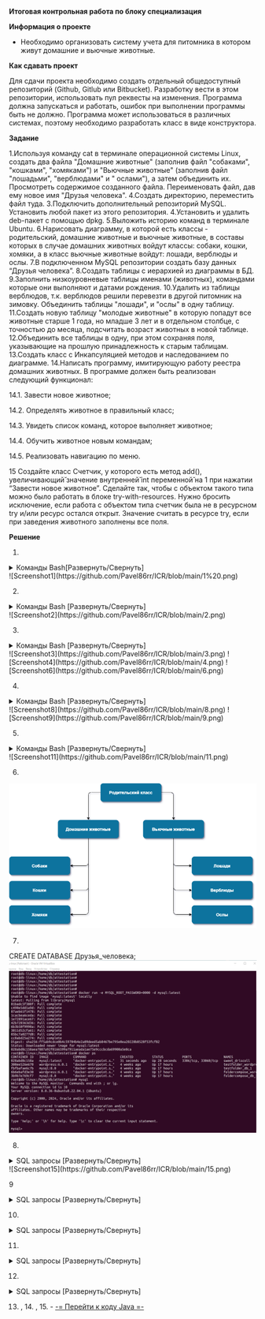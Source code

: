 ﻿
**Итоговая контрольная работа по блоку специализация**

**Информация о проекте**

- Необходимо организовать систему учета для питомника в котором живут домашние и вьючные животные.

**Как сдавать проект**

Для сдачи проекта необходимо создать отдельный общедоступный репозиторий (Github, Gitlub или Bitbucket). Разработку вести в этом репозитории, использовать пул реквесты на изменения. Программа должна запускаться и работать, ошибок при выполнении программы быть не должно. Программа может использоваться в различных системах, поэтому необходимо разработать класс в виде конструктора.

**Задание**

1.Используя команду cat в терминале операционной системы Linux, создать два файла "Домашние животные" (заполнив файл "собаками", "кошками", "хомяками") и "Вьючные животные" (заполнив файл "лошадьми", "верблюдами" и " ослами"), а затем объединить их. Просмотреть содержимое созданного файла. Переименовать файл, дав ему новое имя "Друзья человека".
4.Создать директорию, переместить файл туда.
3.Подключить дополнительный репозиторий MySQL. Установить любой пакет из этого репозитория.
4.Установить и удалить deb-пакет с помощью dpkg.
5.Выложить историю команд в терминале Ubuntu.
6.Нарисовать диаграмму, в которой есть классы - родительский, домашние животные и вьючные животные, в составы которых в случае домашних животных войдут классы: собаки, кошки, хомяки, а в класс вьючные животные войдут: лошади, верблюды и ослы.
7.В подключенном MySQL репозитории создать базу данных “Друзья человека”.
8.Создать таблицы с иерархией из диаграммы в БД.
9.Заполнить низкоуровневые таблицы именами (животных), командами которые они выполняют и датами рождения.
10.Удалить из таблицы верблюдов, т.к. верблюдов решили перевезти в другой питомник на зимовку. Объединить таблицы "лошади", и "ослы" в одну таблицу.
11.Создать новую таблицу "молодые животные" в которую попадут все животные старше 1 года, но младше 3 лет и в отдельном столбце, с точностью до месяца, подсчитать возраст животных в новой таблице.
12.Объединить все таблицы в одну, при этом сохраняя поля, указывающие на прошлую принадлежность к старым таблицам.
13.Создать класс с Инкапсуляцией методов и наследованием по диаграмме.
14.Написать программу, имитирующую работу реестра домашних животных. В программе должен быть реализован следующий функционал:

   14.1. Завести новое животное;

   14.2. Определять животное в правильный класс;

   14.3. Увидеть список команд, которое выполняет животное;

   14.4. Обучить животное новым командам;

   14.5. Реализовать навигацию по меню.

15 Создайте класс Счетчик, у которого есть метод add(), увеличивающий̆ значение внутренней̆ int переменной̆ на 1 при нажатии “Завести новое животное”. Сделайте так, чтобы с объектом такого типа можно было работать в блоке try-with-resources. Нужно бросить исключение, если работа с объектом типа счетчик была не в ресурсном try и/или ресурс остался открыт. Значение считать в ресурсе try, если при заведения животного заполнены все поля.

**Решение**

1.
<details>

<summary> Команды Bash[Развернуть/Свернуть]</summary>


cat > "Домашние животные"

Собаки

Кошки

Хомяки


cat > "Вьючные животные"

Лошади

Верблюды

Ослы

cat "Домашние животные" "Вьючные животные" > Animals

cat Animals

mv "Animals" "Друзья человека"
</details>
![Screenshot1](https://github.com/Pavel86rr/ICR/blob/main/1%20.png)


2.
<details>

<summary> Команды Bash [Развернуть/Свернуть]</summary>

cat > "Домашние животные"

Собаки

Кошки

Хомяки

cat > "Вьючные животные"

Лошади

Верблюды

Ослы

cat "Домашние животные" "Вьючные животные" > Animals

cat Animals

mv "Animals" "Друзья человека"

</details>
![Screenshot2](https://github.com/Pavel86rr/ICR/blob/main/2.png)

3.

<details>
<summary> Команды Bash [Развернуть/Свернуть]</summary>

sudo apt-get update

sudo apt update

sudo apt install mysql-server

sudo service mysql status
</details>
![Screenshot3](https://github.com/Pavel86rr/ICR/blob/main/3.png)
![Screenshot4](https://github.com/Pavel86rr/ICR/blob/main/4.png)
![Screenshot6](https://github.com/Pavel86rr/ICR/blob/main/6.png)

4.

<details>
<summary> Команды Bash [Развернуть/Свернуть]</summary>


wget http://ftp.us.debian.org/debian/pool/main/s/sl/sl_5.02-1_amd64.deb

sudo dpkg -i sl_5.02-1_amd64.deb

sudo dpkg -r sl
</details>
![Screenshot8](https://github.com/Pavel86rr/ICR/blob/main/8.png)
![Screenshot9](https://github.com/Pavel86rr/ICR/blob/main/9.png)


5.

<details>
<summary> Команды Bash [Развернуть/Свернуть]</summary>

730  mkdir attestation

`  `731  cd attestation/

`  `732  cat > Домашние животные

`  `733  cat > "Домашние животные"

`  `734  cat > "Вьючные животные"

`  `735  cat "Домашние животные" "Вьючные животные" > Animals 

`  `736  cat Animals

`  `737  mv "Animals" "Друзья человека"

`  `738  clear

`  `739  mkdir folder_for_attestation && mv "Друзья человека" /attestation/folder_for_attestation 

`  `740  ls

`  `741  rmdir folder_for_attestation/

`  `742  ls

`  `743  clear

`  `744  mkdir folder_for_attestation

`  `745  mv "Друзья человека" /attestation/folder_for_attestation

`  `746  mv "Друзья человека" attestation/folder_for_attestation

`  `747  ls

`  `748  mkdir folder_for_attestation

`  `749  rmdir folder_for_attestation

`  `750  clear

`  `751  mkdir folder_for_attestation

`  `752  mv 'Друзья человека' attestation/folder_for_attestation/

`  `753  mv 'Друзья человека' folder_for_attestation/

`  `754  ls

`  `755  cd folder_for_attestation/

`  `756  ls

`  `757  clear

`  `758  cd..

`  `759  cd.

`  `760  cd..

`  `761  cd 

`  `762  cd attestation/

`  `763  clear

`  `764  sudo apt-get update

`  `765  sudo apt update

`  `766  sudo apt install mysql

`  `767  sudo apt install mysql-server

`  `768  sudo service mysql status

`  `769  clear

`  `770  wget http://ftp.us.debian.org/debian/pool/main/s/sl/sl_5.02-1_amd64.deb

`  `771  sudo dpkg -i sl_5.02-1_amd64.deb

`  `772  sudo dpkg -r sl

`  `773  clear

`  `774  history

</details>
![Screenshot11](https://github.com/Pavel86rr/ICR/blob/main/11.png)

6.
![Screenshot12](https://github.com/Pavel86rr/ICR/blob/main/12.png)






7.

 CREATE DATABASE Друзья_человека;
![Screenshot13](https://github.com/Pavel86rr/ICR/blob/main/13.png)


8.

<details>
<summary> SQL запросы [Развернуть/Свернуть]</summary>


CREATE TABLE Родительский_класс (

`  `id INT PRIMARY KEY AUTO_INCREMENT,

`  `тип VARCHAR(50)

);


CREATE TABLE Домашние_животные (

`  `id INT PRIMARY KEY,

`  `вид VARCHAR(50),

`  `FOREIGN KEY (id) REFERENCES Родительский_класс(id)

);


CREATE TABLE Собаки (

`  `id INT PRIMARY KEY,

`  `имя VARCHAR(50),

`  `команда VARCHAR(50),

`  `дата_рождения DATE,

`  `FOREIGN KEY (id) REFERENCES Домашние_животные(id)

);


CREATE TABLE Кошки (

`  `id INT PRIMARY KEY,

`  `имя VARCHAR(50),

`  `команда VARCHAR(50),

`  `дата_рождения DATE,

`  `FOREIGN KEY (id) REFERENCES Домашние_животные(id)

);


CREATE TABLE Хомяки (

`  `id INT PRIMARY KEY,

`  `имя VARCHAR(50),

`  `команда VARCHAR(50),

`  `дата_рождения DATE,

`  `FOREIGN KEY (id) REFERENCES Домашние_животные(id)

);


CREATE TABLE Вьючные_животные (

`  `id INT PRIMARY KEY,

`  `вид VARCHAR(50),

`  `FOREIGN KEY (id) REFERENCES Родительский_класс(id)

);


CREATE TABLE Лошади (

`  `id INT PRIMARY KEY,

`  `имя VARCHAR(50),

`  `команда VARCHAR(50),

`  `дата_рождения DATE,

`  `FOREIGN KEY (id) REFERENCES Вьючные_животные(id)

);


CREATE TABLE Верблюды (

`  `id INT PRIMARY KEY,

`  `имя VARCHAR(50),

`  `команда VARCHAR(50),

`  `дата_рождения DATE,

`  `FOREIGN KEY (id) REFERENCES Вьючные_животные(id)

);


CREATE TABLE Ослы (

`  `id INT PRIMARY KEY,

`  `имя VARCHAR(50),

`  `команда VARCHAR(50),

`  `дата_рождения DATE,

`  `FOREIGN KEY (id) REFERENCES Вьючные_животные(id)

);

show databases;

show tables;

</details>
![Screenshot15](https://github.com/Pavel86rr/ICR/blob/main/15.png)


9

<details>
<summary> SQL запросы [Развернуть/Свернуть]</summary>



INSERT INTO Верблюды ( имя, команда, дата_рождения)

VALUES ('Зефир', 'Но, пошел', '2019-09-01'),

`       `('Багдад', 'На месте' '2020-11-12'),

`       `('Скорость', 'Ждать' '2021-04-05');

INSERT INTO Кошки ( имя, команда, дата_рождения)

VALUES ('Маркиз', 'Кис-кис', '2021-01-20'),

`       `('Снежка', 'Давай играть', '2022-03-08');

INSERT INTO Лошади ( имя, команда, дата_рождения)

VALUES ('Спирит', 'Но', '2020-01-21'),

`       `('Воронок', 'Бррррр', '2022-03-08');

INSERT INTO Ослы ( имя, команда, дата_рождения)

VALUES ('Нарик', 'Пошёл', '2019-01-21'),

`       `('Степан', 'Стой', '2021-03-08');

INSERT INTO Собаки ( имя, команда, дата_рождения)

VALUES ('Шарик', 'Дай лапу', '2019-01-21'),

`       `('Бим', 'Лежать', '2020-03-08');

INSERT INTO Хомяки ( имя, команда, дата_рождения)

VALUES ('Долгожитель', 'Кушать', '2022-01-21'),

`       `('Хома', 'Отойди', '2023-03-08');
</details>


10.

<details>
<summary> SQL запросы [Развернуть/Свернуть]</summary>

TRUNCATE TABLE Верблюды;

CREATE TABLE Парнокопытные AS

SELECT \* FROM Лошади

UNION

SELECT \* FROM Ослы;
</details>

11.

<details>
<summary> SQL запросы [Развернуть/Свернуть]</summary>


CREATE TABLE Парнокопытные AS

SELECT *, TIMESTAMPDIFF(MONTH, дата_рождения, CURDATE()) AS возраст_в_месяцах

FROM (

`    `SELECT 'Собаки' AS тип_животного, имя, команда, дата_рождения FROM Собаки

`    `UNION ALL

`    `SELECT 'Кошки' AS тип_животного, имя, команда, дата_рождения FROM Кошки

`    `UNION ALL

`    `SELECT 'Хомяки' AS тип_животного, имя, команда, дата_рождения FROM Хомяки

`    `UNION ALL

`    `SELECT 'Лошади' AS тип_животного, имя, команда, дата_рождения FROM Лошади

`    `UNION ALL

`    `SELECT 'Ослы' AS тип_животного, имя, команда, дата_рождения FROM Ослы

) AS животные

WHERE дата_рождения >= DATE_SUB(CURDATE(), INTERVAL 3 YEAR)

AND дата_рождения <= DATE_SUB(CURDATE(), INTERVAL 1 YEAR);
</details>

12.

<details>
<summary> SQL запросы [Развернуть/Свернуть]</summary>

CREATE TABLE Полный_состав AS

SELECT 'Собаки' AS тип_животного, имя, команда, дата_рождения FROM Собаки

UNION ALL

SELECT 'Кошки' AS тип_животного, имя, команда, дата_рождения FROM Кошки

UNION ALL

SELECT 'Хомяки' AS тип_животного, имя, команда, дата_рождения FROM Хомяки

UNION ALL

SELECT 'Лошади' AS тип_животного, имя, команда, дата_рождения FROM Лошади

UNION ALL

SELECT 'Ослы' AS тип_животного, имя, команда, дата\_рождения FROM Ослы;
</details>

13. , 14. , 15. - [-= Перейти к коду Java =-](https://github.com/Terekhov-A-S/Final_control_work_on_the_specialization_block/tree/main/Java)












